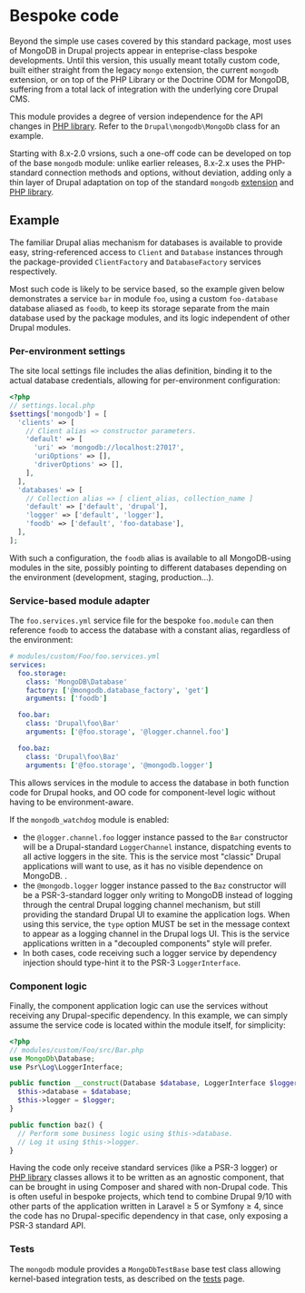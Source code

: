 # Bespoke code

Beyond the simple use cases covered by this standard package, most uses of
MongoDB in Drupal projects appear in enteprise-class bespoke developments. Until
this version, this usually meant totally custom code, built either straight from
the legacy `mongo` extension, the current `mongodb` extension, or on top of the
PHP Library or the Doctrine ODM for MongoDB, suffering from a total lack of
integration with the underlying core Drupal CMS.

This module provides a degree of version independence for the API changes in
[PHP library]. Refer to the `Drupal\mongodb\MongoDb` class for an example.

Starting with 8.x-2.0 vrsions,
such a one-off code can be developed on top of the base `mongodb` module:
unlike earlier releases, 8.x-2.x uses the PHP-standard connection methods and options,
without deviation, adding only a thin layer of Drupal adaptation on top of the standard
`mongodb` [extension] and [PHP library].

[extension]: http://php.net/mongodb
[PHP library]: https://docs.mongodb.com/php-library/current


## Example

The familiar Drupal alias mechanism for databases is available to provide easy,
string-referenced access to `Client` and `Database` instances through the
package-provided `ClientFactory` and `DatabaseFactory` services respectively.

Most such code is likely to be service based, so the example given below
demonstrates a service `bar` in module `foo`, using a custom `foo-database`
database aliased as `foodb`, to keep its storage separate from the main database
used by the package modules, and its logic independent of other Drupal modules.


### Per-environment settings

The site local settings file includes the alias definition, binding it to the
actual database credentials, allowing for per-environment configuration:

```php
<?php
// settings.local.php
$settings['mongodb'] = [
  'clients' => [
    // Client alias => constructor parameters.
    'default' => [
      'uri' => 'mongodb://localhost:27017',
      'uriOptions' => [],
      'driverOptions' => [],
    ],
  ],
  'databases' => [
    // Collection alias => [ client_alias, collection_name ]
    'default' => ['default', 'drupal'],
    'logger' => ['default', 'logger'],
    'foodb' => ['default', 'foo-database'],
  ],
];
```

With such a configuration, the `foodb` alias is available to all MongoDB-using
modules in the site, possibly pointing to different databases depending on the
environment (development, staging, production...).


### Service-based module adapter

The `foo.services.yml` service file for the bespoke `foo.module` can then
reference `foodb` to access the database with a constant alias, regardless
of the environment:

```yaml
# modules/custom/Foo/foo.services.yml
services:
  foo.storage:
    class: 'MongoDB\Database'
    factory: ['@mongodb.database_factory', 'get']
    arguments: ['foodb']

  foo.bar:
    class: 'Drupal\foo\Bar'
    arguments: ['@foo.storage', '@logger.channel.foo']

  foo.baz:
    class: 'Drupal\foo\Baz'
    arguments: ['@foo.storage', '@mongodb.logger']
```

This allows services in the module to access the database in both function code
for Drupal hooks, and OO code for component-level logic without having to be
environment-aware.

If the `mongodb_watchdog` module is enabled:

* the `@logger.channel.foo` logger instance passed to the `Bar` constructor will
  be a Drupal-standard `LoggerChannel` instance, dispatching events to all
  active loggers in the site. This is the service most "classic" Drupal
  applications will want to use, as it has no visible dependence on MongoDB. .
* the `@mongodb.logger` logger instance passed to the `Baz` constructor will be
  a PSR-3-standard logger only writing to MongoDB instead of logging through the
  central Drupal logging channel mechanism, but still providing the standard
  Drupal UI to examine the application logs. When using this service, the
  `type` option MUST be set in the message context to appear as a logging
  channel in the Drupal logs UI. This is the service applications written in a
  "decoupled components" style will prefer.
* In both cases, code receiving such a logger service by dependency injection
  should type-hint it to the PSR-3 `LoggerInterface`.


### Component logic

Finally, the component application logic can use the services without receiving
any Drupal-specific dependency. In this example, we can simply assume the
service code is located within the module itself, for simplicity:

```php
<?php
// modules/custom/Foo/src/Bar.php
use MongoDb\Database;
use Psr\Log\LoggerInterface;

public function __construct(Database $database, LoggerInterface $logger) {
  $this->database = $database;
  $this->logger = $logger;
}

public function baz() {
  // Perform some business logic using $this->database.
  // Log it using $this->logger.
}
```

Having the code only receive standard services (like a PSR-3 logger) or
[PHP library] classes allows it to be written as an agnostic component,
that can be brought in using Composer and shared with non-Drupal code.
This is often  useful in bespoke projects, which tend to combine Drupal 9/10
with other parts of the application written in Laravel &ge; 5 or Symfony &ge; 4,
since the code has no Drupal-specific dependency in that case,
only exposing a PSR-3 standard API.


### Tests

The `mongodb` module provides a `MongoDbTestBase` base test class allowing
kernel-based integration tests, as described on the [tests] page.

[tests]: /tests
